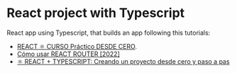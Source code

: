 # React project with Typescript

React app using Typescript, that builds an app following this tutorials:

- [REACT ⚛️ CURSO Práctico DESDE CERO](https://www.youtube.com/watch?v=4AFOCAgywLc&list=PLUdlARNXMVkmC02fwK_ffYtc-K5QYHeL4).
- [Cómo usar REACT ROUTER [2022]](https://www.youtube.com/watch?v=afDXVnDnBf4&list=PLUdlARNXMVkmC02fwK_ffYtc-K5QYHeL4&index=2)
- [⚛️ REACT + TYPESCRIPT: Creando un proyecto desde cero y paso a pas](https://www.youtube.com/watch?v=15VKbky2gB4)
